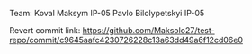 Team:
Koval Maksym IP-05
Pavlo Bilolypetskyi IP-05

Revert commit link:
https://github.com/Maksolo27/test-repo/commit/c9645aafc4230726228c13a63dd49a6f12cd06e0
